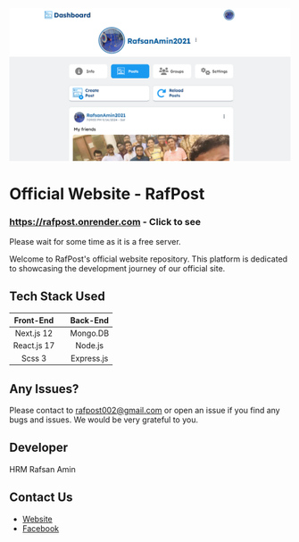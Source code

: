 ![NDITC](public/ss/ss1.png)

# Official Website - RafPost

### https://rafpost.onrender.com - Click to see

Please wait for some time as it is a free server.

Welcome to RafPost's official website repository. This platform is dedicated to showcasing the development journey of our official site.

## Tech Stack Used

|  Front-End  |     |  Back-End  |
| :---------: | --- | :--------: |
| Next.js 12  |     |  Mongo.DB  |
| React.js 17 |     |  Node.js   |
|   Scss 3    |     | Express.js |

## Any Issues?

Please contact to rafpost002@gmail.com or open an issue if you find any bugs and issues. We would be very grateful to you.

## Developer

HRM Rafsan Amin

## Contact Us

- [Website](http://rafsanamin.epizy.com)
- [Facebook](https://www.facebook.com/profile.php?id=100082305411559)
